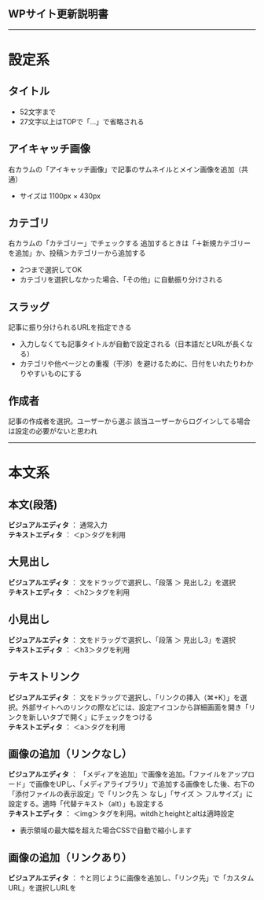 
WPサイト更新説明書
---

---

# 設定系

## タイトル
- 52文字まで
- 27文字以上はTOPで「...」で省略される


## アイキャッチ画像
右カラムの「アイキャッチ画像」で記事のサムネイルとメイン画像を追加（共通）
- サイズは 1100px × 430px

## カテゴリ
右カラムの「カテゴリー」でチェックする
追加するときは「＋新規カテゴリーを追加」か、投稿＞カテゴリーから追加する
- 2つまで選択してOK
- カテゴリを選択しなかった場合、「その他」に自動振り分けされる

## スラッグ
記事に振り分けられるURLを指定できる
- 入力しなくても記事タイトルが自動で設定される（日本語だとURLが長くなる）
- カテゴリや他ページとの重複（干渉）を避けるために、日付をいれたりわかりやすいものにする

## 作成者
記事の作成者を選択。ユーザーから選ぶ
該当ユーザーからログインしてる場合は設定の必要がないと思われ

---


# 本文系

## 本文(段落)
**ビジュアルエディタ** ： 通常入力  
**テキストエディタ** ： ＜p＞タグを利用

## 大見出し
**ビジュアルエディタ** ： 文をドラッグで選択し、「段落 ＞ 見出し2」を選択  
**テキストエディタ** ： ＜h2＞タグを利用

## 小見出し
**ビジュアルエディタ** ： 文をドラッグで選択し、「段落 ＞ 見出し3」を選択  
**テキストエディタ** ： ＜h3＞タグを利用

## テキストリンク
**ビジュアルエディタ** ： 文をドラッグで選択し、「リンクの挿入（⌘+K）」を選択。外部サイトへのリンクの際などには、設定アイコンから詳細画面を開き「リンクを新しいタブで開く」にチェックをつける  
**テキストエディタ** ： ＜a＞タグを利用

## 画像の追加（リンクなし）
**ビジュアルエディタ** ： 「メディアを追加」で画像を追加。「ファイルをアップロード」で画像をUPし、「メディアライブラリ」で追加する画像をした後、右下の「添付ファイルの表示設定」で「リンク先 ＞ なし」「サイズ ＞ フルサイズ」に設定する。適時「代替テキスト（alt）」も設定する  
**テキストエディタ** ： ＜img＞タグを利用。witdhとheightとaltは適時設定
- 表示領域の最大幅を超えた場合CSSで自動で縮小します

## 画像の追加（リンクあり）
**ビジュアルエディタ** ： ↑と同じように画像を追加し、「リンク先」で「カスタムURL」を選択しURLを